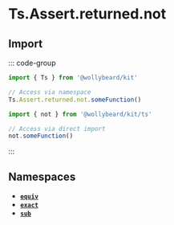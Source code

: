 # Ts.Assert.returned.not

## Import

::: code-group

```typescript [Namespace]
import { Ts } from '@wollybeard/kit'

// Access via namespace
Ts.Assert.returned.not.someFunction()
```

```typescript [Barrel]
import { not } from '@wollybeard/kit/ts'

// Access via direct import
not.someFunction()
```

:::

## Namespaces

- [**`equiv`**](/api/ts/assert/returned/not/equiv)
- [**`exact`**](/api/ts/assert/returned/not/exact)
- [**`sub`**](/api/ts/assert/returned/not/sub)
